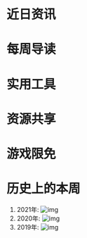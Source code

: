 # 近日资讯

# 每周导读

# 实用工具

# 资源共享

# 游戏限免

# 历史上的本周

1. 2021年: []()
![img]()
2. 2020年: []()
![img]()
3. 2019年: []()
![img]()
